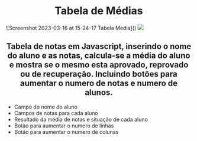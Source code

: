 <h1 align="center">Tabela de Médias</h1>
![Screenshot 2023-03-16 at 15-24-17 Tabela Media]()

<img src="https://user-images.githubusercontent.com/103364944/225717400-ac25c49c-0a30-459a-a5c5-8781878edf5b.png">

<h2 align="center">Tabela de notas em Javascript, inserindo o nome do aluno e as notas, calcula-se a média do aluno e mostra se o mesmo esta aprovado, reprovado ou de recuperação. Incluindo botões para aumentar o numero de notas e numero  de alunos.</h2>

<ul>
  <li>Campo do nome do aluno</li>
  <li>Campos de notas para cada aluno</li>
  <li>Resultado da média de notas e situação de cada aluno</li>
  <li>Botão para aumentar o numero de linhas</li>
  <li>Botão para aumentar o numero de colunas</li>
</ul>
